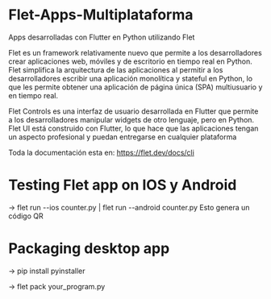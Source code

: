 # Flet-Apps-Multiplataforma

Apps desarrolladas con Flutter en Python utilizando Flet

Flet es un framework relativamente nuevo que permite a los desarrolladores crear aplicaciones web, móviles y de escritorio en tiempo real en Python. Flet simplifica la arquitectura de las aplicaciones al permitir a los desarrolladores escribir una aplicación monolítica y stateful en Python, lo que les permite obtener una aplicación de página única (SPA) multiusuario y en tiempo real.

Flet Controls es una interfaz de usuario desarrollada en Flutter que permite a los desarrolladores manipular widgets de otro lenguaje, pero en Python. Flet UI está construido con Flutter, lo que hace que las aplicaciones tengan un aspecto profesional y puedan entregarse en cualquier plataforma

Toda la documentación esta en: https://flet.dev/docs/cli

# Testing Flet app on IOS y Android 

-> flet run --ios counter.py | flet run --android counter.py
Esto genera un código QR

# Packaging desktop app

-> pip install pyinstaller

-> flet pack your_program.py